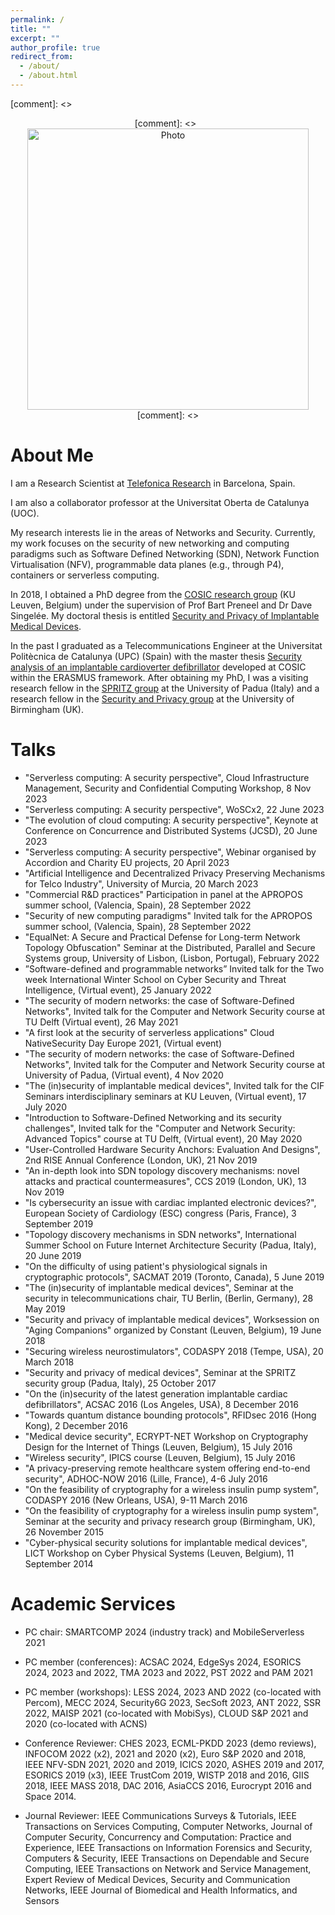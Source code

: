```yaml
---
permalink: /
title: ""
excerpt: ""
author_profile: true
redirect_from:
  - /about/
  - /about.html
---
```


[comment]: <> <p align="center">
[comment]: <>  <img src="https://lantaoyu.github.io/files/lantaoyu_img.jpg?raw=true" alt="Photo" style="width: 450px;"/>
[comment]: <> </p>

# About Me

I am a Research Scientist at [Telefonica Research](https://www.telefonica.com/en/web/innovation/core-innovation/research) in Barcelona, Spain.

I am also a collaborator professor at the Universitat Oberta de Catalunya (UOC).

My research interests lie in the areas of Networks and Security. Currently, my work focuses on the security of new networking and computing paradigms such as Software Defined Networking (SDN), Network Function Virtualisation (NFV), programmable data planes (e.g., through P4), containers or serverless computing.

In 2018, I obtained a PhD degree from the [COSIC research group](https://www.esat.kuleuven.be/cosic/) (KU Leuven, Belgium) under the supervision of Prof Bart Preneel and Dr Dave Singelée. My doctoral thesis is entitled [Security and Privacy of Implantable Medical Devices](https://www.esat.kuleuven.be/cosic/publications/thesis-302.pdf).

In the past I graduated as a Telecommunications Engineer at the Universitat Politècnica de Catalunya (UPC) (Spain) with the master thesis [Security analysis of an implantable cardioverter defibrillator](https://www.esat.kuleuven.be/cosic/publications/thesis-231.pdf) developed at COSIC within the ERASMUS framework. After obtaining my PhD, I was a visiting research fellow in the [SPRITZ group](https://spritz.math.unipd.it/) at the University of Padua (Italy) and a research fellow in the [Security and Privacy group](https://www.birmingham.ac.uk/research/centre-for-cyber-security-and-privacy/index.aspx) at the University of Birmingham (UK).


# Talks

* "Serverless computing: A security perspective", Cloud Infrastructure Management, Security and Confidential Computing Workshop, 8 Nov 2023
* "Serverless computing: A security perspective", WoSCx2, 22 June 2023
* "The evolution of cloud computing: A security perspective", Keynote at Conference on Concurrence and Distributed Systems (JCSD), 20 June 2023
* "Serverless computing: A security perspective​", Webinar organised by Accordion and Charity EU projects, 20 April 2023
* "Artificial Intelligence and Decentralized Privacy Preserving Mechanisms for Telco Industry​", University of Murcia, 20 March 2023
* "Commercial R&D practices" Participation in panel at the APROPOS summer school, (Valencia, Spain), 28 September 2022
* "Security of new computing paradigms" Invited talk for the APROPOS summer school, (Valencia, Spain), 28 September 2022
* "EqualNet: A Secure and Practical Defense for Long-term Network Topology Obfuscation" Seminar at the Distributed, Parallel and Secure Systems group, University of Lisbon, (Lisbon, Portugal), February 2022
* ”Software-defined and programmable networks” Invited talk for the Two week International Winter School on Cyber Security and Threat Intelligence, (Virtual event), 25 January 2022
* "The security of modern networks: the case of Software-Defined Networks", Invited talk for the Computer and Network Security course at TU Delft (Virtual event), 26 May 2021
* "A first look at the security of serverless applications" Cloud NativeSecurity Day Europe 2021, (Virtual event)
* "The security of modern networks: the case of Software-Defined Networks", Invited talk for the Computer and Network Security course at University of Padua, (Virtual event), 4 Nov 2020
* "The (in)security of implantable medical devices", Invited talk for the CIF Seminars interdisciplinary seminars at KU Leuven, (Virtual event), 17 July 2020
* "Introduction to Software-Defined Networking and its security challenges", Invited talk for the "Computer and Network Security: Advanced Topics" course at TU Delft, (Virtual event), 20 May 2020
* "User-Controlled Hardware Security Anchors: Evaluation And Designs", 2nd RISE Annual Conference (London, UK), 21 Nov 2019
* "An in-depth look into SDN topology discovery mechanisms: novel attacks and practical countermeasures", CCS 2019 (London, UK), 13 Nov 2019
* "Is cybersecurity an issue with cardiac implanted electronic devices?", European Society of Cardiology (ESC) congress (Paris, France), 3 September 2019
* "Topology discovery mechanisms in SDN networks", International Summer School on Future Internet Architecture Security (Padua, Italy), 20 June 2019
* "On the difficulty of using patient's physiological signals in cryptographic protocols", SACMAT 2019 (Toronto, Canada), 5 June 2019
* "The (in)security of implantable medical devices", Seminar at the security in telecommunications chair, TU Berlin, (Berlin, Germany), 28 May 2019
* "Security and privacy of implantable medical devices", Worksession on "Aging Companions" organized by Constant (Leuven, Belgium), 19 June 2018
* "Securing wireless neurostimulators", CODASPY 2018 (Tempe, USA), 20 March 2018
* "Security and privacy of medical devices", Seminar at the SPRITZ security group (Padua, Italy), 25 October 2017
* "On the (in)security of the latest generation implantable cardiac defibrillators", ACSAC 2016 (Los Angeles, USA), 8 December 2016
* "Towards quantum distance bounding protocols", RFIDsec 2016 (Hong Kong), 2 December 2016
* "Medical device security", ECRYPT-NET Workshop on Cryptography Design for the Internet of Things (Leuven, Belgium), 15 July 2016
* "Wireless security", IPICS course (Leuven, Belgium), 15 July 2016
* "A privacy-preserving remote healthcare system offering end-to-end security", ADHOC-NOW 2016 (Lille, France), 4-6 July 2016
* "On the feasibility of cryptography for a wireless insulin pump system", CODASPY 2016 (New Orleans, USA), 9-11 March 2016
* "On the feasibility of cryptography for a wireless insulin pump system", Seminar at the security and privacy research group (Birmingham, UK), 26 November 2015
* "Cyber-physical security solutions for implantable medical devices", LICT Workshop on Cyber Physical Systems (Leuven, Belgium), 11 September 2014


# Academic Services
* PC chair: SMARTCOMP 2024 (industry track) and MobileServerless 2021
* PC member (conferences): ACSAC 2024, EdgeSys 2024, ESORICS 2024, 2023 and 2022, TMA 2023 and 2022, PST 2022 and PAM 2021
* PC member (workshops): LESS 2024, 2023 AND 2022 (co-located with Percom), MECC 2024, Security6G 2023, SecSoft 2023, ANT 2022, SSR 2022, MAISP 2021 (co-located with MobiSys), CLOUD S&P 2021 and 2020 (co-located with ACNS)

* Conference Reviewer: CHES 2023, ECML-PKDD 2023 (demo reviews), INFOCOM 2022 (x2), 2021 and 2020 (x2), Euro S&P 2020 and 2018, IEEE NFV-SDN 2021, 2020 and 2019, ICICS 2020, ASHES 2019 and 2017, ESORICS 2019 (x3), IEEE TrustCom 2019, WISTP 2018 and 2016, GIIS 2018, IEEE MASS 2018, DAC 2016, AsiaCCS 2016, Eurocrypt 2016 and Space 2014.
* Journal Reviewer: IEEE Communications Surveys & Tutorials, IEEE Transactions on Services Computing, Computer Networks, Journal of Computer Security, Concurrency and Computation: Practice and Experience, IEEE Transactions on Information Forensics and Security, Computers & Security, IEEE Transactions on Dependable and Secure Computing, IEEE Transactions on Network and Service Management, Expert Review of Medical Devices, Security and Communication Networks, IEEE Journal of Biomedical and Health Informatics, and Sensors

